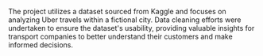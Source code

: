 The project utilizes a dataset sourced from Kaggle and focuses on analyzing Uber travels within a fictional city. Data cleaning efforts were undertaken to ensure the dataset's usability, providing valuable insights for transport companies to better understand their customers and make informed decisions.

